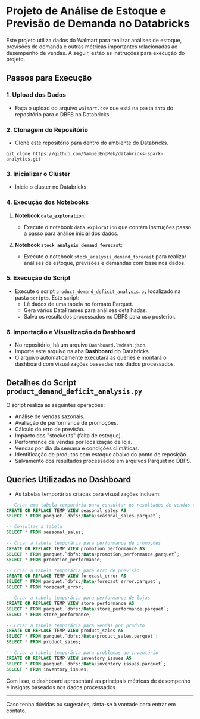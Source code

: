 # Projeto de Análise de Estoque e Previsão de Demanda no Databricks

Este projeto utiliza dados do Walmart para realizar análises de estoque, previsões de demanda e outras métricas importantes relacionadas ao desempenho de vendas. A seguir, estão as instruções para execução do projeto.

## Passos para Execução

### 1. Upload dos Dados
- Faça o upload do arquivo `walmart.csv` que está na pasta `data` do repositório para o DBFS no Databricks.

### 2. Clonagem do Repositório
- Clone este repositório para dentro do ambiente do Databricks.

```git clone https://github.com/SamuelEngMek/databricks-spark-analytics.git```

### 3. Inicializar o Cluster
- Inicie o cluster no Databricks.

### 4. Execução dos Notebooks
1. **Notebook `data_exploration`**:
   - Execute o notebook `data_exploration` que contém instruções passo a passo para análise inicial dos dados.

2. **Notebook `stock_analysis_demand_forecast`**:
   - Execute o notebook `stock_analysis_demand_forecast` para realizar análises de estoque, previsões e demandas com base nos dados.

### 5. Execução do Script
- Execute o script `product_demand_deficit_analysis.py` localizado na pasta `scripts`. Este script:
  - Lê dados de uma tabela no formato Parquet.
  - Gera vários DataFrames para análises detalhadas.
  - Salva os resultados processados no DBFS para uso posterior.

### 6. Importação e Visualização do Dashboard
- No repositório, há um arquivo `Dashboard.lvdash.json`.
- Importe este arquivo na aba **Dashboard** do Databricks.
- O arquivo automaticamente executará as queries e montará o dashboard com visualizações baseadas nos dados processados.

## Detalhes do Script `product_demand_deficit_analysis.py`
O script realiza as seguintes operações:
- Análise de vendas sazonais.
- Avaliação de performance de promoções.
- Cálculo do erro de previsão.
- Impacto dos "stockouts" (falta de estoque).
- Performance de vendas por localização de loja.
- Vendas por dia da semana e condições climáticas.
- Identificação de produtos com estoque abaixo do ponto de reposição.
- Salvamento dos resultados processados em arquivos Parquet no DBFS.

## Queries Utilizadas no Dashboard
- As tabelas temporárias criadas para visualizações incluem:

```sql
-- Criar uma tabela temporária para consultar os resultados de vendas sazonais
CREATE OR REPLACE TEMP VIEW seasonal_sales AS
SELECT * FROM parquet.`dbfs:/Data/seasonal_sales.parquet`;

-- Consultar a tabela
SELECT * FROM seasonal_sales;

-- Criar a tabela temporária para performance de promoções
CREATE OR REPLACE TEMP VIEW promotion_performance AS
SELECT * FROM parquet.`dbfs:/Data/promotion_performance.parquet`;
SELECT * FROM promotion_performance;

-- Criar a tabela temporária para erro de previsão
CREATE OR REPLACE TEMP VIEW forecast_error AS
SELECT * FROM parquet.`dbfs:/Data/forecast_error.parquet`;
SELECT * FROM forecast_error;

-- Criar a tabela temporária para performance de lojas
CREATE OR REPLACE TEMP VIEW store_performance AS
SELECT * FROM parquet.`dbfs:/Data/store_performance.parquet`;
SELECT * FROM store_performance;

-- Criar a tabela temporária para vendas por produto
CREATE OR REPLACE TEMP VIEW product_sales AS
SELECT * FROM parquet.`dbfs:/Data/product_sales.parquet`;
SELECT * FROM product_sales;

-- Criar a tabela temporária para problemas de inventário
CREATE OR REPLACE TEMP VIEW inventory_issues AS
SELECT * FROM parquet.`dbfs:/Data/inventory_issues.parquet`;
SELECT * FROM inventory_issues;
```

Com isso, o dashboard apresentará as principais métricas de desempenho e insights baseados nos dados processados. 

---
Caso tenha dúvidas ou sugestões, sinta-se à vontade para entrar em contato.

